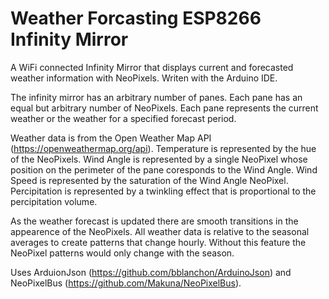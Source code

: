 # Weather Forcasting ESP8266 Infinity Mirror
A WiFi connected Infinity Mirror that displays current and forecasted weather information with NeoPixels. Writen with the Arduino IDE.

The infinity mirror has an arbitrary number of panes.
Each pane has an equal but arbitrary number of NeoPixels.
Each pane represents the current weather or the weather for a specified forecast period.

Weather data is from the Open Weather Map API (https://openweathermap.org/api).
Temperature is represented by the hue of the NeoPixels.
Wind Angle is represented by a single NeoPixel whose position on the perimeter of the pane coresponds to the Wind Angle.
Wind Speed is represented by the saturation of the Wind Angle NeoPixel.
Percipitation is represented by a twinkling effect that is proportional to the percipitation volume.

As the weather forecast is updated there are smooth transitions in the appearence of the NeoPixels. All weather data is relative to the seasonal averages to create patterns that change hourly. Without this feature the NeoPixel patterns would only change with the season.

Uses ArduionJson (https://github.com/bblanchon/ArduinoJson) and NeoPixelBus (https://github.com/Makuna/NeoPixelBus).
